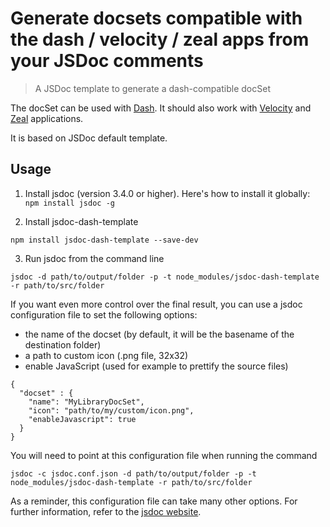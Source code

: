 # Generate docsets compatible with the dash / velocity / zeal apps from your JSDoc comments

> A JSDoc template to generate a dash-compatible docSet

The docSet can be used with [Dash](http://kapeli.com/dash). It should also work with [Velocity](https://velocity.silverlakesoftware.com/) and [Zeal](https://zealdocs.org/) applications.

It is based on JSDoc default template.

## Usage


1) Install jsdoc (version 3.4.0 or higher). Here's how to install it globally: `npm install jsdoc -g`

2) Install jsdoc-dash-template

```
npm install jsdoc-dash-template --save-dev
```

3) Run jsdoc from the command line

```
jsdoc -d path/to/output/folder -p -t node_modules/jsdoc-dash-template -r path/to/src/folder
```

If you want even more control over the final result, you can use a jsdoc configuration file to set the following options:

* the name of the docset (by default, it will be the basename of the destination folder)
* a path to custom icon (.png file, 32x32)
* enable JavaScript (used for example to prettify the source files)


```
{
  "docset" : {
    "name": "MyLibraryDocSet",
    "icon": "path/to/my/custom/icon.png",
    "enableJavascript": true
  }
}
```

You will need to point at this configuration file when running the command

```
jsdoc -c jsdoc.conf.json -d path/to/output/folder -p -t node_modules/jsdoc-dash-template -r path/to/src/folder
```

As a reminder, this configuration file can take many other options. For further information, refer to the [jsdoc website](http://usejsdoc.org/about-configuring-jsdoc.html).
